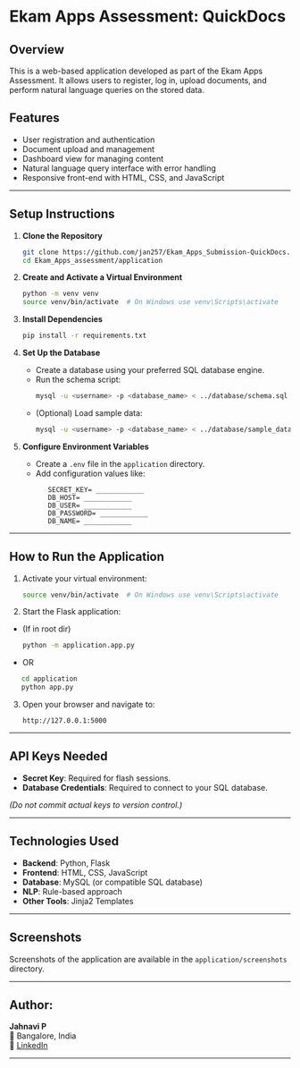 # Ekam Apps Assessment: QuickDocs

## Overview
This is a web-based application developed as part of the Ekam Apps Assessment. It allows users to register, log in, upload documents, and perform natural language queries on the stored data.

## Features
- User registration and authentication
- Document upload and management
- Dashboard view for managing content
- Natural language query interface with error handling
- Responsive front-end with HTML, CSS, and JavaScript

---

## Setup Instructions

1. **Clone the Repository**
   ```bash
   git clone https://github.com/jan257/Ekam_Apps_Submission-QuickDocs.git
   cd Ekam_Apps_assessment/application
   ```

2. **Create and Activate a Virtual Environment**
   ```bash
   python -m venv venv
   source venv/bin/activate  # On Windows use venv\Scripts\activate
   ```

3. **Install Dependencies**
   ```bash
   pip install -r requirements.txt
   ```

4. **Set Up the Database**
   - Create a database using your preferred SQL database engine.
   - Run the schema script:
     ```bash
     mysql -u <username> -p <database_name> < ../database/schema.sql
     ```
   - (Optional) Load sample data:
     ```bash
     mysql -u <username> -p <database_name> < ../database/sample_data.sql
     ```

5. **Configure Environment Variables**
   - Create a `.env` file in the `application` directory.
   - Add configuration values like:
     ```env
        SECRET_KEY= ____________
        DB_HOST= ____________
        DB_USER= ____________
        DB_PASSWORD= ____________
        DB_NAME= ____________
     ```

---

## How to Run the Application

1. Activate your virtual environment:
   ```bash
   source venv/bin/activate  # On Windows use venv\Scripts\activate
   ```

2. Start the Flask application:
- (If in root dir)
   ```bash
   python -m application.app.py
   ```
- OR
```bash
   cd application
   python app.py
```

3. Open your browser and navigate to:
   ```
   http://127.0.0.1:5000
   ```

---

## API Keys Needed
- **Secret Key**: Required for flash sessions.
- **Database Credentials**: Required to connect to your SQL database.

*(Do not commit actual keys to version control.)*

---

## Technologies Used
- **Backend**: Python, Flask
- **Frontend**: HTML, CSS, JavaScript
- **Database**: MySQL (or compatible SQL database)
- **NLP**: Rule-based approach
- **Other Tools**: Jinja2 Templates

---

## Screenshots
Screenshots of the application are available in the `application/screenshots` directory.

---

## Author: 

**Jahnavi P**  
📍 Bangalore, India  
🔗 [LinkedIn](https://www.linkedin.com/in/jahnavi-p-a68788233) 

---

